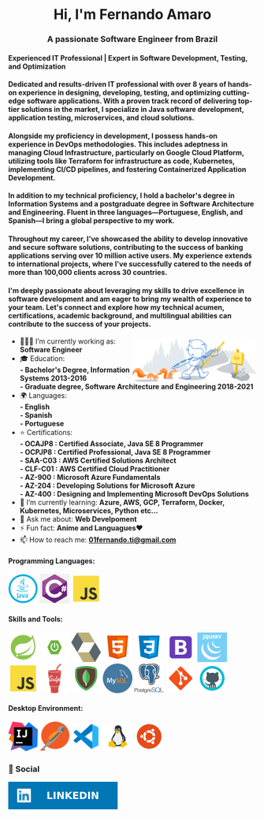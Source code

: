 <h1 align="center">Hi, I'm Fernando Amaro</h1>
<h3 align="center">A passionate Software Engineer from Brazil</h3>

<h4> Experienced IT Professional | Expert in Software Development, Testing, and Optimization </h4>

<h4> Dedicated and results-driven IT professional with over 8 years of hands-on experience in designing, developing, testing, and optimizing cutting-edge software applications. With a proven track record of delivering top-tier solutions in the market, I specialize in Java software development, application testing, microservices, and cloud solutions. </h4>

<h4> Alongside my proficiency in development, I possess hands-on experience in DevOps methodologies. This includes adeptness in managing Cloud Infrastructure, particularly on Google Cloud Platform, utilizing tools like Terraform for infrastructure as code, Kubernetes, implementing CI/CD pipelines, and fostering Containerized Application Development.</h4>

<h4> In addition to my technical proficiency, I hold a bachelor's degree in Information Systems and a postgraduate degree in Software Architecture and Engineering. Fluent in three languages—Portuguese, English, and Spanish—I bring a global perspective to my work. </h4>

<h4> Throughout my career, I've showcased the ability to develop innovative and secure software solutions, contributing to the success of banking applications serving over 10 million active users. My experience extends to international projects, where I've successfully catered to the needs of more than 100,000 clients across 30 countries. </h4>

<h4> I'm deeply passionate about leveraging my skills to drive excellence in software development and am eager to bring my wealth of experience to your team. Let's connect and explore how my technical acumen, certifications, academic background, and multilingual abilities can contribute to the success of your projects. </h4>

<img width="50%" align="right" alt="Github" src="https://raw.githubusercontent.com/FernandoUnix/FernandoUnix/master/assets/github.svg" />

- 👨🏽‍💻 I’m currently working as: **Software Engineer**
- 🎓  Education:<br>
  **- Bachelor's Degree, Information Systems 2013-2016**<br>
  **- Graduate degree, Software Architecture and Engineering 2018-2021**<br>
- 🌍 Languages:<br>
  **- English**<br>
  **- Spanish**<br>
  **- Portuguese**<br>
- ⭐️  Certifications:<br>
  **- OCAJP8 : Certified Associate, Java SE 8 Programmer**<br>
  **- OCPJP8 : Certified Professional, Java SE 8 Programmer**<br>
  **- SAA-C03 : AWS Certified Solutions Architect**<br>
  **- CLF-C01 : AWS Certified Cloud Practitioner**<br>
  **- AZ-900 : Microsoft Azure Fundamentals**<br>
  **- AZ-204 : Developing Solutions for Microsoft Azure**<br>
  **- AZ-400 : Designing and Implementing Microsoft DevOps Solutions**
- 🌱 I’m currently learning: **Azure, AWS, GCP, Terraform, Docker, Kubernetes, Microservices, Python etc...**
- 💬 Ask me about: **Web Develpoment**
- ⚡ Fun fact: **Anime and Languagues**❤
- 📫 How to reach me: **01fernando.ti@gmail.com**
<h4>Programming Languages: </h4>
<p align="left">
 <img style="margin: auto;" src="https://raw.githubusercontent.com/FernandoUnix/FernandoUnix/master/assets/java.png" alt="Java" width="60" height="60"/>
 <img style="margin: auto;" src="https://raw.githubusercontent.com/FernandoUnix/FernandoUnix/master/assets/csharp.png" alt="C#" width="60" height="60"/>
 <img style="[margin: auto;" src="https://raw.githubusercontent.com/FernandoUnix/FernandoUnix/master/assets/js.png" alt="Java Script" width="60" height="60"/>
</p>

<h4>Skills and Tools: </h4>
<p align="left">
	<img style="margin: auto;" src="https://raw.githubusercontent.com/FernandoUnix/FernandoUnix/master/assets/spring.png" alt=html5 width="60" height="60"/> 
	<img style="margin: auto;" src="https://raw.githubusercontent.com/FernandoUnix/FernandoUnix/master/assets/springboot.png" alt=html5 width="60" height="60"/> 
	<img style="margin: auto;" src="https://raw.githubusercontent.com/FernandoUnix/FernandoUnix/master/assets/hibernate.png" alt=html5 width="60" height="60"/> 
	<img style="margin: auto;" src="https://raw.githubusercontent.com/FernandoUnix/FernandoUnix/master/assets/html.png" alt=html5 width="60" height="60"/> 
	<img style="margin: auto;" src="https://raw.githubusercontent.com/FernandoUnix/FernandoUnix/master/assets/css.png" alt=css3 width="60" height="60"/> 
	<img style="margin: auto;" src="https://raw.githubusercontent.com/FernandoUnix/FernandoUnix/master/assets/bootstrap.png" alt=bootstrap width="60" height="60"/>
	<img style="margin: auto;" src="https://raw.githubusercontent.com/FernandoUnix/FernandoUnix/master/assets/jquery.png" alt=jquery width="60" height="60"/>
        <img style="margin: auto;" src="https://raw.githubusercontent.com/FernandoUnix/FernandoUnix/master/assets/js.png" alt=javascript width="60" height="60"/>
	<img style="margin: auto;" src="https://raw.githubusercontent.com/FernandoUnix/FernandoUnix/master/assets/gulp.png" alt=gulp width="60" height="60"/> 
	<img style="margin: auto;" src="https://raw.githubusercontent.com/FernandoUnix/FernandoUnix/master/assets/mondodb.png" alt=mongodb width="60" height="60"/> 
	<img style="margin: auto;" src="https://raw.githubusercontent.com/FernandoUnix/FernandoUnix/master/assets/mysql.png" alt=mysql width="60" height="60"/> 
	<img style="margin: auto;" src="https://raw.githubusercontent.com/FernandoUnix/FernandoUnix/master/assets/postgresql.png" alt=postgresql width="60" height="60"/> 
	<img style="margin: auto;" src="https://raw.githubusercontent.com/FernandoUnix/FernandoUnix/master/assets/git-logo.png" alt=git width="60" height="60"/>
        <img style="margin: auto;" src="https://raw.githubusercontent.com/FernandoUnix/FernandoUnix/master/assets/github.png" alt=github width="60" height="60"/>

</p>

<h4>Desktop Environment: </h4>
<p align="left">
    <img style="margin: auto;" src="https://raw.githubusercontent.com/FernandoUnix/FernandoUnix/master/assets/intelij.png" alt=vs width="60" height="60"/>
  <img style="margin: auto;" src="https://raw.githubusercontent.com/FernandoUnix/FernandoUnix/master/assets/postman.png" alt=vs width="60" height="60"/>
  <img style="margin: auto;" src="https://raw.githubusercontent.com/FernandoUnix/FernandoUnix/master/assets/vscode.png" alt=vs width="60" height="60"/>
  <img style="margin: auto;" src="https://raw.githubusercontent.com/FernandoUnix/FernandoUnix/master/assets/linux.png" alt=linux width="60" height="60"/>
  <img style="margin: auto;" src="https://raw.githubusercontent.com/FernandoUnix/FernandoUnix/master/assets/ubuntu.png" alt=ubuntu width="60" height="60"/>
</p>


### 👨 Social
[<img src="https://raw.githubusercontent.com/FernandoUnix/FernandoUnix/master/assets/linkedin.svg" />](https://www.linkedin.com/in/fernandounix)
